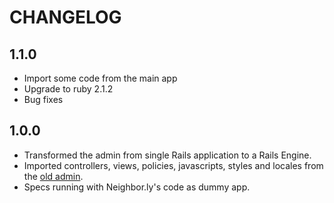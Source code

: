 # CHANGELOG

## 1.1.0

* Import some code from the main app
* Upgrade to ruby 2.1.2
* Bug fixes

## 1.0.0

* Transformed the admin from single Rails application to a Rails Engine.
* Imported controllers, views, policies, javascripts, styles and locales from the [old admin](https://github.com/neighborly/neighborly/pull/47).
* Specs running with Neighbor.ly's code as dummy app.